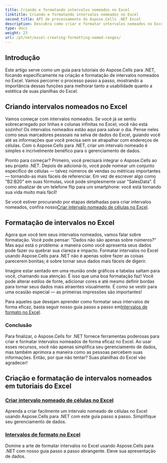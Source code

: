 ```yaml
---
title: Criando e formatando intervalos nomeados no Excel
linktitle: Criando e formatando intervalos nomeados no Excel
second_title: API de processamento do Aspose.Cells .NET Excel
description: Descubra como criar e formatar intervalos nomeados no Excel com Aspose.Cells para .NET. Melhore seu gerenciamento de dados e apresentação visual sem esforço.
type: docs
weight: 23
url: /pt/net/excel-creating-formatting-named-ranges/
---
```

## Introdução

Este artigo serve como um guia para tutoriais do Aspose.Cells para .NET, focando especificamente na criação e formatação de intervalos nomeados no Excel. Vamos percorrer o processo passo a passo, mostrando a importância dessas funções para melhorar tanto a usabilidade quanto a estética de suas planilhas do Excel. 

## Criando intervalos nomeados no Excel

Vamos começar com intervalos nomeados. Se você já se sentiu sobrecarregado por linhas e colunas infinitas no Excel, você não está sozinho! Os intervalos nomeados estão aqui para salvar o dia. Pense neles como seus marcadores pessoais na selva de dados do Excel, guiando você até as informações que você precisa sem se atrapalhar com endereços de células. Com o Aspose.Cells para .NET, criar um intervalo nomeado é simples e incrivelmente benéfico para o gerenciamento de dados.

Pronto para começar? Primeiro, você precisará integrar o Aspose.Cells ao seu projeto .NET. Depois de adicioná-lo, você pode nomear um conjunto específico de células — talvez números de vendas ou métricas importantes — tornando-as mais fáceis de referenciar. Em vez de escrever algo como “B2:B20” em suas fórmulas, você pode simplesmente usar “SalesData”. É como atualizar de um telefone flip para um smartphone: você está tornando sua vida muito mais fácil! 

 Se você estiver procurando por etapas detalhadas para criar intervalos nomeados, confira nosso[Criar intervalo nomeado de células no Excel](./create-named-range-of-cells/).

## Formatação de intervalos no Excel

Agora que você tem seus intervalos nomeados, vamos falar sobre formatação. Você pode pensar: "Dados não são apenas sobre números?" Mas aqui está o problema: a maneira como você apresenta seus dados pode fazer ou quebrar sua clareza e impacto. Formatar intervalos no Excel usando Aspose.Cells para .NET não é apenas sobre fazer as coisas parecerem bonitas; é sobre tornar seus dados mais fáceis de digerir. 

Imagine estar sentado em uma reunião onde gráficos e tabelas saltam para você, chamando sua atenção. É isso que uma boa formatação faz! Você pode alterar estilos de fonte, adicionar cores e até mesmo definir bordas para tornar seus dados mais atraentes visualmente. É como se vestir para uma ocasião especial — as primeiras impressões são importantes! 

 Para aqueles que desejam aprender como formatar seus intervalos de forma eficaz, basta seguir nosso guia passo a passo em[Intervalos de formato no Excel](./format-ranges/).

### Conclusão

Para finalizar, o Aspose.Cells for .NET fornece ferramentas poderosas para criar e formatar intervalos nomeados de forma eficaz no Excel. Ao usar esses recursos, você não apenas simplifica seu gerenciamento de dados, mas também aprimora a maneira como as pessoas percebem suas informações. Então, por que não tentar? Suas planilhas do Excel vão agradecer!

## Criação e formatação de intervalos nomeados em tutoriais do Excel
### [Criar intervalo nomeado de células no Excel](./create-named-range-of-cells/)
Aprenda a criar facilmente um intervalo nomeado de células no Excel usando Aspose.Cells para .NET com este guia passo a passo. Simplifique seu gerenciamento de dados.
### [Intervalos de formato no Excel](./format-ranges/)
Domine a arte de formatar intervalos no Excel usando Aspose.Cells para .NET com nosso guia passo a passo abrangente. Eleve sua apresentação de dados.